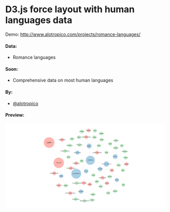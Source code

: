 
D3.js force layout with human languages data
========

Demo: http://www.alotropico.com/projects/romance-languages/

#### Data: ####
* Romance languages

#### Soon: ####
* Comprehensive data on most human languages

#### By: ####

* [@alotropico](http://alotropico.com)

#### Preview: ####

![preview](https://raw.githubusercontent.com/alotropico/languages-visualizations/master/data/preview.png)